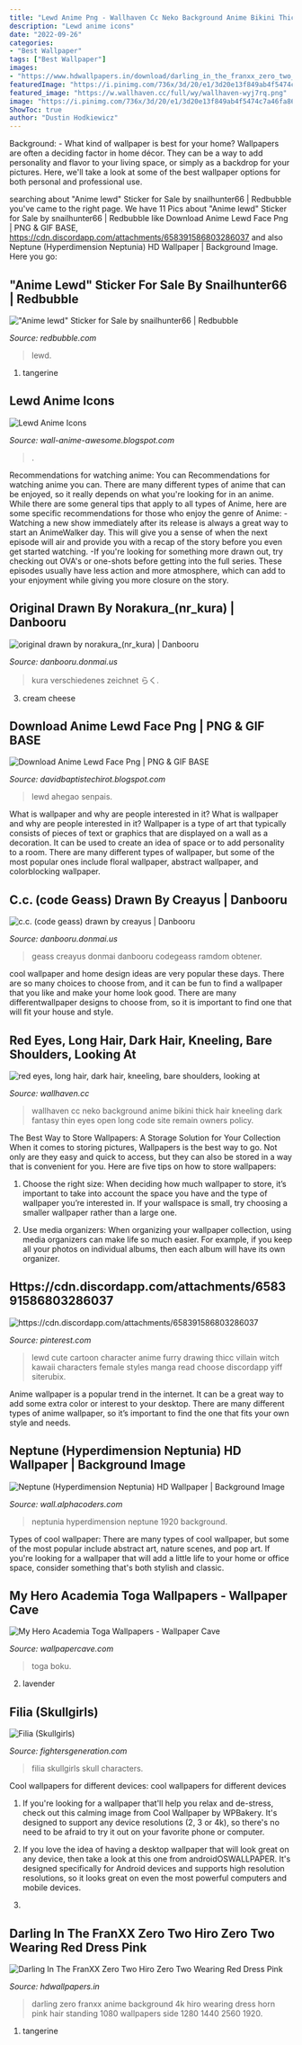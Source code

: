 ```yaml
---
title: "Lewd Anime Png - Wallhaven Cc Neko Background Anime Bikini Thick Hair Kneeling Dark Fantasy Thin Eyes Open Long Code Site Remain Owners Policy"
description: "Lewd anime icons"
date: "2022-09-26"
categories:
- "Best Wallpaper"
tags: ["Best Wallpaper"]
images:
- "https://www.hdwallpapers.in/download/darling_in_the_franxx_zero_two_hiro_zero_two_wearing_red_dress_pink_hair_and_red_horn_standing_on_side_with_white_background_4k_hd_anime-1920x1080.jpg"
featuredImage: "https://i.pinimg.com/736x/3d/20/e1/3d20e13f849ab4f5474c7a46fa86c97f.jpg"
featured_image: "https://w.wallhaven.cc/full/wy/wallhaven-wyj7rq.png"
image: "https://i.pinimg.com/736x/3d/20/e1/3d20e13f849ab4f5474c7a46fa86c97f.jpg"
ShowToc: true
author: "Dustin Hodkiewicz"
---
```



Background: - What kind of wallpaper is best for your home?
Wallpapers are often a deciding factor in home décor. They can be a way to add personality and flavor to your living space, or simply as a backdrop for your pictures. Here, we'll take a look at some of the best wallpaper options for both personal and professional use.

	

		
searching about &quot;Anime lewd&quot; Sticker for Sale by snailhunter66 | Redbubble you've came to the right page. We have 11 Pics about &quot;Anime lewd&quot; Sticker for Sale by snailhunter66 | Redbubble like Download Anime Lewd Face Png | PNG &amp; GIF BASE, https://cdn.discordapp.com/attachments/658391586803286037 and also Neptune (Hyperdimension Neptunia) HD Wallpaper | Background Image. Here you go:
		
    
## &quot;Anime Lewd&quot; Sticker For Sale By Snailhunter66 | Redbubble

<img loading=lazy src="https://ih1.redbubble.net/image.1640951004.3838/st,small,507x507-pad,600x600,f8f8f8.jpg" onerror="this.onerror=null;this.src='https://tse2.mm.bing.net/th?id=OIP.AW8D3F_FV090rZymMSqc7AHaHa&amp;pid=15.1';" alt="&quot;Anime lewd&quot; Sticker for Sale by snailhunter66 | Redbubble">

_Source: redbubble.com_

>lewd. 

	

1. tangerine 

    
## Lewd Anime Icons

<img loading=lazy src="https://lh6.googleusercontent.com/proxy/56S-FrvGtiDGXe1l9WeYExfSC49MTfApNFiKC-OHBwJThG26VdBaegEYBHe8JKTAIII=s0-d" onerror="this.onerror=null;this.src='https://tse2.mm.bing.net/th?id=OIP.d5MwsDGrlI_o3HM1gyhudQHaGL&amp;pid=15.1';" alt="Lewd Anime Icons">

_Source: wall-anime-awesome.blogspot.com_

>. 

	

Recommendations for watching anime: You can
Recommendations for watching anime you can. There are many different types of anime that can be enjoyed, so it really depends on what you're looking for in an anime. While there are some general tips that apply to all types of Anime, here are some specific recommendations for those who enjoy the genre of Anime: 
-Watching a new show immediately after its release is always a great way to start an AnimeWalker day. This will give you a sense of when the next episode will air and provide you with a recap of the story before you even get started watching. 
-If you're looking for something more drawn out, try checking out OVA's or one-shots before getting into the full series. These episodes usually have less action and more atmosphere, which can add to your enjoyment while giving you more closure on the story.

    
## Original Drawn By Norakura_(nr_kura) | Danbooru

<img loading=lazy src="https://cdn.donmai.us/original/66/b9/__original_drawn_by_norakura_nr_kura__66b994ef5d67b5a219d6f5d9828fdeaa.png?download=1" onerror="this.onerror=null;this.src='https://tse1.mm.bing.net/th?id=OIP.ZrmU711ntaIZ1vXZgo_eqgHaKh&amp;pid=15.1';" alt="original drawn by norakura_(nr_kura) | Danbooru">

_Source: danbooru.donmai.us_

>kura verschiedenes zeichnet らく. 

	

3. cream cheese 

    
## Download Anime Lewd Face Png | PNG &amp; GIF BASE

<img loading=lazy src="https://cdn.shopify.com/s/files/1/1287/7183/files/Ahegao_Twin_Tails_setup_for_AI_780x.png?v=1541596804" onerror="this.onerror=null;this.src='https://tse4.mm.bing.net/th?id=OIP.BqGXagOfhvXGPlcO-ZY0PgHaHa&amp;pid=15.1';" alt="Download Anime Lewd Face Png | PNG &amp; GIF BASE">

_Source: davidbaptistechirot.blogspot.com_

>lewd ahegao senpais. 

	

What is wallpaper and why are people interested in it?
What is wallpaper and why are people interested in it?
Wallpaper is a type of art that typically consists of pieces of text or graphics that are displayed on a wall as a decoration. It can be used to create an idea of space or to add personality to a room. There are many different types of wallpaper, but some of the most popular ones include floral wallpaper, abstract wallpaper, and colorblocking wallpaper.

    
## C.c. (code Geass) Drawn By Creayus | Danbooru

<img loading=lazy src="https://cdn.donmai.us/original/93/9e/939e4f48312e820b6cee8c3aebd79390.png" onerror="this.onerror=null;this.src='https://tse2.mm.bing.net/th?id=OIP.k55PSDEuggts7ow669eTkAHaLW&amp;pid=15.1';" alt="c.c. (code geass) drawn by creayus | Danbooru">

_Source: danbooru.donmai.us_

>geass creayus donmai danbooru codegeass ramdom obtener. 

	

cool wallpaper and home design ideas are very popular these days. There are so many choices to choose from, and it can be fun to find a wallpaper that you like and make your home look good. There are many differentwallpaper designs to choose from, so it is important to find one that will fit your house and style.

    
## Red Eyes, Long Hair, Dark Hair, Kneeling, Bare Shoulders, Looking At

<img loading=lazy src="https://w.wallhaven.cc/full/wy/wallhaven-wyj7rq.png" onerror="this.onerror=null;this.src='https://tse4.mm.bing.net/th?id=OIP.x_Aw7EwWvE44qwLJiDXVkAHaKj&amp;pid=15.1';" alt="red eyes, long hair, dark hair, kneeling, bare shoulders, looking at">

_Source: wallhaven.cc_

>wallhaven cc neko background anime bikini thick hair kneeling dark fantasy thin eyes open long code site remain owners policy. 

	

The Best Way to Store Wallpapers: A Storage Solution for Your Collection
When it comes to storing pictures, Wallpapers is the best way to go. Not only are they easy and quick to access, but they can also be stored in a way that is convenient for you. Here are five tips on how to store wallpapers:
1) Choose the right size: When deciding how much wallpaper to store, it’s important to take into account the space you have and the type of wallpaper you’re interested in. If your wallspace is small, try choosing a smaller wallpaper rather than a large one.

2) Use media organizers: When organizing your wallpaper collection, using media organizers can make life so much easier. For example, if you keep all your photos on individual albums, then each album will have its own organizer.

    
## Https://cdn.discordapp.com/attachments/658391586803286037

<img loading=lazy src="https://i.pinimg.com/736x/3d/20/e1/3d20e13f849ab4f5474c7a46fa86c97f.jpg" onerror="this.onerror=null;this.src='https://tse4.mm.bing.net/th?id=OIP.-9Paow8fUjBtF-KfvIdwQAHaMN&amp;pid=15.1';" alt="https://cdn.discordapp.com/attachments/658391586803286037">

_Source: pinterest.com_

>lewd cute cartoon character anime furry drawing thicc villain witch kawaii characters female styles manga read choose discordapp yiff siterubix. 

	

Anime wallpaper is a popular trend in the internet. It can be a great way to add some extra color or interest to your desktop. There are many different types of anime wallpaper, so it’s important to find the one that fits your own style and needs.

    
## Neptune (Hyperdimension Neptunia) HD Wallpaper | Background Image

<img loading=lazy src="https://images.alphacoders.com/720/thumb-1920-720915.png" onerror="this.onerror=null;this.src='https://tse2.mm.bing.net/th?id=OIP.MyBJdP0jVwK7RfA_Qgu7ygHaEK&amp;pid=15.1';" alt="Neptune (Hyperdimension Neptunia) HD Wallpaper | Background Image">

_Source: wall.alphacoders.com_

>neptunia hyperdimension neptune 1920 background. 

	

Types of cool wallpaper:
There are many types of cool wallpaper, but some of the most popular include abstract art, nature scenes, and pop art. If you're looking for a wallpaper that will add a little life to your home or office space, consider something that's both stylish and classic.

    
## My Hero Academia Toga Wallpapers - Wallpaper Cave

<img loading=lazy src="https://wallpapercave.com/wp/wp5342246.jpg" onerror="this.onerror=null;this.src='https://tse3.mm.bing.net/th?id=OIP.DG32f_GN-qUFYEoou4qLlgHaEK&amp;pid=15.1';" alt="My Hero Academia Toga Wallpapers - Wallpaper Cave">

_Source: wallpapercave.com_

>toga boku. 

	

2. lavender 

    
## Filia (Skullgirls)

<img loading=lazy src="https://www.fightersgeneration.com/np9/characters/skull/filia-circle.png" onerror="this.onerror=null;this.src='https://tse2.mm.bing.net/th?id=OIP.0jsstpYWb3b0oDJPvvMnfgAAAA&amp;pid=15.1';" alt="Filia (Skullgirls)">

_Source: fightersgeneration.com_

>filia skullgirls skull characters. 

	

Cool wallpapers for different devices:
cool wallpapers for different devices 

1. If you're looking for a wallpaper that'll help you relax and de-stress, check out this calming image from Cool Wallpaper by WPBakery. It's designed to support any device resolutions (2, 3 or 4k), so there's no need to be afraid to try it out on your favorite phone or computer.

2. If you love the idea of having a desktop wallpaper that will look great on any device, then take a look at this one from androidOSWALLPAPER. It's designed specifically for Android devices and supports high resolution resolutions, so it looks great on even the most powerful computers and mobile devices.

3.

    
## Darling In The FranXX Zero Two Hiro Zero Two Wearing Red Dress Pink

<img loading=lazy src="https://www.hdwallpapers.in/download/darling_in_the_franxx_zero_two_hiro_zero_two_wearing_red_dress_pink_hair_and_red_horn_standing_on_side_with_white_background_4k_hd_anime-1920x1080.jpg" onerror="this.onerror=null;this.src='https://tse3.mm.bing.net/th?id=OIP.cUDgZYuUywLLlXyfOrkSawHaEK&amp;pid=15.1';" alt="Darling In The FranXX Zero Two Hiro Zero Two Wearing Red Dress Pink">

_Source: hdwallpapers.in_

>darling zero franxx anime background 4k hiro wearing dress horn pink hair standing 1080 wallpapers side 1280 1440 2560 1920. 

	

1. tangerine 

